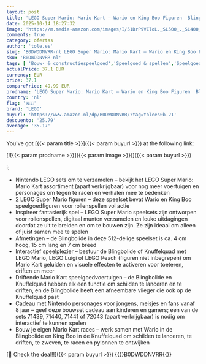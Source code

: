 ```yaml
---
layout: post
title: 'LEGO Super Mario: Mario Kart – Wario en King Boo Figuren  Blingbolide en Knuffelquad  Voertuigen voor Kinderen  Cadeau met Nintendo Personages voor Gamers Vanaf 8 Jaar 72038'
date: 2025-10-14 18:27:32
image: 'https://m.media-amazon.com/images/I/51DrP9VEloL._SL500_._SL400_.jpg'
comments: true
category: ofertas
author: 'tole.es'
slug: 'B0DWDDNVRR-nl LEGO Super Mario: Mario Kart – Wario en King Boo Figuren...'
sku: 'B0DWDDNVRR-nl'
tags: [ 'Bouw- & constructiespeelgoed','Speelgoed & spellen','Speelgoedbouwsets','lego','🇳🇱', ]
actualPrice: 37.1 EUR
currency: EUR
price: 37.1
comparePrice: 49.99 EUR
prodname: 'LEGO Super Mario: Mario Kart – Wario en King Boo Figuren  Blingbolide en Knuffelquad  Voertuigen voor Kinderen  Cadeau met Nintendo Personages voor Gamers Vanaf 8 Jaar 72038'
country: 'nl'
flag: '🇳🇱'
brand: 'LEGO'
buyurl: 'https://www.amazon.nl/dp/B0DWDDNVRR/?tag=tolees0b-21'
descuento: '25.79'
average: '35.17'
---
```


You've got [{{< param title >}}]({{< param buyurl >}}) at the following link:

[![{{< param prodname >}}]({{< param image >}})]({{< param buyurl >}})

ℹ️:

- Nintendo LEGO sets om te verzamelen – bekijk het LEGO Super Mario: Mario Kart assortiment (apart verkrijgbaar) voor nog meer voertuigen en personages om tegen te racen en verhalen mee te bedenken
- 2 LEGO Super Mario figuren – deze speelset bevat Wario en King Boo speelgoedfiguren voor rollenspellen vol actie
- Inspireer fantasierijk spel – LEGO Super Mario speelsets zijn ontworpen voor rollenspellen, digitaal munten verzamelen en leuke uitdagingen doordat ze uit te breiden en om te bouwen zijn. Ze zijn ideaal om alleen of juist samen mee te spelen
- Afmetingen – de Blingbolide in deze 512-delige speelset is ca. 4 cm hoog, 15 cm lang en 7 cm breed
- Interactief speelplezier – bestuur de Blingbolide of Knuffelquad met LEGO Mario, LEGO Luigi of LEGO Peach (figuren niet inbegrepen) om Mario Kart geluiden en visuele effecten te activeren voor toeteren, driften en meer
- Driftende Mario Kart speelgoedvoertuigen – de Blingbolide en Knuffelquad hebben elk een functie om schilden te lanceren en te driften, en de Blingbolide heeft een afneembare vlieger die ook op de Knuffelquad past
- Cadeau met Nintendo personages voor jongens, meisjes en fans vanaf 8 jaar – geef deze bouwset cadeau aan kinderen en gamers; een van de sets 71439, 71440, 71441 of 72043 (apart verkrijgbaar) is nodig om interactief te kunnen spelen
- Bouw je eigen Mario Kart races – werk samen met Wario in de Blingbolide en King Boo in de Knuffelquad om schilden te lanceren, te driften, te zweven, te racen en pylonnen te ontwijken

[🛒 Check the deal!!]({{< param buyurl >}})
{{<world>}}B0DWDDNVRR{{</world>}}
